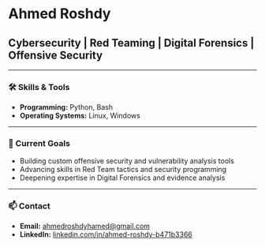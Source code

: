 # Ahmed Roshdy

## Cybersecurity | Red Teaming | Digital Forensics | Offensive Security

---

### 🛠️ Skills & Tools  
- **Programming:** Python, Bash  
- **Operating Systems:** Linux, Windows

---

### 🎯 Current Goals  
- Building custom offensive security and vulnerability analysis tools  
- Advancing skills in Red Team tactics and security programming  
- Deepening expertise in Digital Forensics and evidence analysis 

---

### 📫 Contact  
- **Email:** ahmedroshdyhamed@gmail.com  
- **LinkedIn:** [linkedin.com/in/ahmed-roshdy-b471b3366](https://www.linkedin.com/in/ahmed-roshdy-b471b3366)
